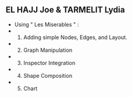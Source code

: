 ## EL HAJJ Joe & TARMELIT Lydia

- Using " Les Miserables " :
- 1) Adding simple Nodes, Edges, and Layout.
- 2) Graph Manipulation
- 3) Inspector Integration
- 4) Shape Composition
- 5) Chart
